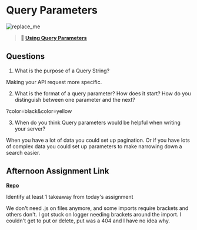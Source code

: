 # Query Parameters

![replace_me](https://codeworks.blob.core.windows.net/public/assets/img/illustrations/placeholder.svg)

> **📖 [Using Query Parameters](https://codeworksacademy.com/fs-student-guide/resources/wk5/01-Query-Parameters)**

## Questions

1. What is the purpose of a Query String?

Making your API request more specific. 

2. What is the format of a query parameter? How does it start? How do you distinguish between one parameter and the next?

?color=black&color=yellow

3. When do you think Query parameters would be helpful when writing your server?

When you have a lot of data you could set up pagination. Or if you have lots of complex data you could set up parameters to make narrowing down a search easier. 

## Afternoon Assignment Link

**[Repo](https://github.com/TristanFJ/burgerShack)**

Identify at least 1 takeaway from today's assignment

We don't need .js on files anymore, and some imports require brackets and others don't. I got stuck on logger needing brackets around the import. I couldn't get to put or delete, put was a 404 and I have no idea why. 
